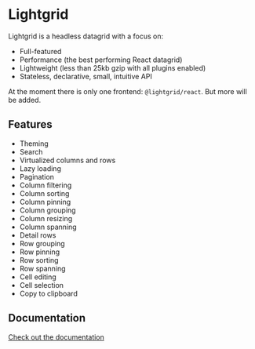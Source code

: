 # Lightgrid

Lightgrid is a headless datagrid with a focus on:

- Full-featured
- Performance (the best performing React datagrid)
- Lightweight (less than 25kb gzip with all plugins enabled)
- Stateless, declarative, small, intuitive API

At the moment there is only one frontend: `@lightgrid/react`. But more will be added.

## Features

- Theming
- Search
- Virtualized columns and rows
- Lazy loading
- Pagination
- Column filtering
- Column sorting
- Column pinning
- Column grouping
- Column resizing
- Column spanning
- Detail rows
- Row grouping
- Row pinning
- Row sorting
- Row spanning
- Cell editing
- Cell selection
- Copy to clipboard

## Documentation

[Check out the documentation](https://lightgrid.io)
